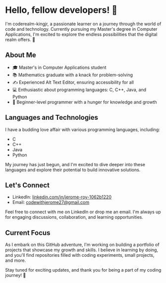# Hello, fellow developers! 👋

I'm coderealm-kingjr, a passionate learner on a journey through the world of code and technology. Currently pursuing my Master's degree in Computer Applications, I'm excited to explore the endless possibilities that the digital realm offers. 🚀

## About Me

- 🎓 Master's in Computer Applications student
- 📚 Mathematics graduate with a knack for problem-solving
- ✍️ Experienced Alt Text Editor, ensuring accessibility for all
- 💻 Enthusiastic about programming languages: C, C++, Java, and Python
- 🌱 Beginner-level programmer with a hunger for knowledge and growth

## Languages and Technologies

I have a budding love affair with various programming languages, including:

- C
- C++
- Java
- Python

My journey has just begun, and I'm excited to dive deeper into these languages and explore their potential to build innovative solutions.

## Let's Connect

- LinkedIn: [linkedin.com/in/jerome-roy-1062b1220](https://www.linkedin.com/in/jerome-roy-1062b1220)
- Email: codewithjerome27@gmail.com

Feel free to connect with me on LinkedIn or drop me an email. I'm always up for engaging discussions, collaboration, and learning opportunities.

## Current Focus

As I embark on this GitHub adventure, I'm working on building a portfolio of projects that showcase my growth and skills. I believe in learning by doing, and you'll find repositories filled with coding experiments, small projects, and more.

Stay tuned for exciting updates, and thank you for being a part of my coding journey! 🌟


